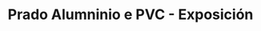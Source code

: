 ---
title: "Prado Alumninio e PVC - Exposición"
url: /carral/prado-alumninio-e-pvc-exposicion/
shop: muebles
---